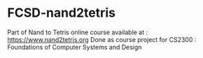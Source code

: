# FCSD-nand2tetris

Part of Nand to Tetris online course available at : https://www.nand2tetris.org
Done as course project for CS2300 : Foundations of Computer Systems and Design
